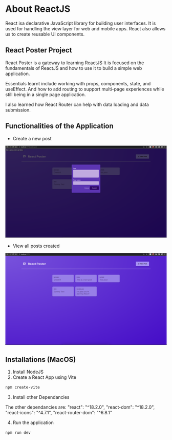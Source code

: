 # About ReactJS

React isa declarative JavaScript library for building user interfaces. It is used for handling the view layer for web and mobile apps. React also allows us to create reusable UI components.

## React Poster Project

React Poster is a gateway to learning ReactJS
It is focused on the fundamentals of ReactJS and how to use it to build a simple web application.

Essentials learnt include working with props, components, state, and useEffect. And how to add routing to support multi-page experiences while still being in a single page application.

I also learned how React Router can help with data loading and data submission.

## Functionalities of the Application

- Create a new post

![Create Post](/readme-resources/create.png)

- View all posts created

![Create Post](/readme-resources/Posts.png)

## Installations (MacOS)

1. Install NodeJS
2. Create a React App using  Vite

```bash
npm create-vite
```

3. Install other Dependancies

The other dependancies are:
   "react": "^18.2.0",
    "react-dom": "^18.2.0",
    "react-icons": "^4.7.1",
    "react-router-dom": "^6.8.1"

4. Run the application

```bash
npm run dev
```

